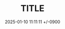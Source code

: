 ---
title: TITLE
date: 2025-01-10 11:11:11 +/-0900
categories: [Test, TestSub]
tags: [test]     
---